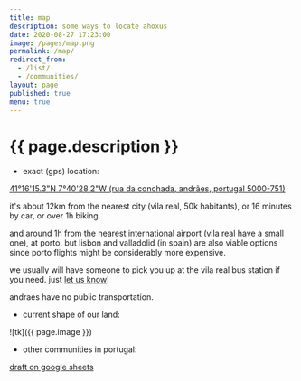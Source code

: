 ```yaml
---
title: map
description: some ways to locate ahoxus
date: 2020-08-27 17:23:00
image: /pages/map.png
permalink: /map/
redirect_from:
  - /list/
  - /communities/
layout: page
published: true
menu: true
---
```


# {{ page.description }}

- exact (gps) location:

[41°16'15.3"N 7°40'28.2"W
(rua da conchada, andrães, portugal 5000-751)](geo:41.270915,-7.674503)

it's about 12km from the nearest city (vila real, 50k habitants), or 16 minutes by car, or over 1h biking.

and around 1h from the nearest international airport (vila real have a small one), at porto. but lisbon and valladolid (in spain) are also viable options since porto flights might be considerably more expensive.

we usually will have someone to pick you up at the vila real bus station if you need. just [let us know](/contact)!

andraes have no public transportation.

- current shape of our land:

![tk]({{ page.image }})

- other communities in portugal:

[draft on google sheets](https://docs.google.com/spreadsheets/d/1oD_ZEIF3SL2baKvtiIj-mbaA6le-qL21iEue_QpIg6g/edit?usp=drivesdk)
